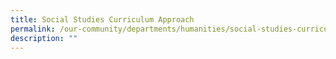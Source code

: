 ```yaml
---
title: Social Studies Curriculum Approach
permalink: /our-community/departments/humanities/social-studies-curriculum-approach
description: ""
---
```


